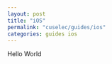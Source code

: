 ```yaml
---
layout: post
title: "iOS"
permalink: "cuselec/guides/ios"
categories: guides ios
---
```


Hello World
